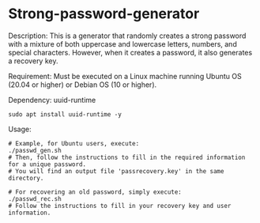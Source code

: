 # Strong-password-generator
Description: This is a generator that randomly creates a strong password with a mixture of both uppercase and lowercase letters, numbers, and special characters. However, when it creates a password, it also generates a recovery key. 

Requirement: Must be executed on a Linux machine running Ubuntu OS (20.04 or higher) or Debian OS (10 or higher). 

Dependency: uuid-runtime

    sudo apt install uuid-runtime -y

Usage: 

    # Example, for Ubuntu users, execute:
    ./passwd_gen.sh
    # Then, follow the instructions to fill in the required information for a unique password.
    # You will find an output file 'passrecovery.key' in the same directory.
    
    # For recovering an old password, simply execute:
    ./passwd_rec.sh
    # Follow the instructions to fill in your recovery key and user information.
